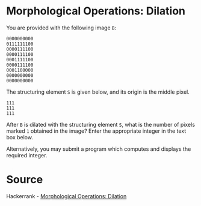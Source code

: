 # Morphological Operations: Dilation

You are provided with the following image `B`:

```
0000000000
0111111100
0000111100
0000111100
0001111100
0000111100
0001100000
0000000000
0000000000
```

The structuring element `S` is given below, and its origin is the middle pixel.

```
111
111
111
```

After `B` is dilated with the structuring element `S`, what is the number of pixels marked `1` obtained in the image? Enter the appropriate integer in the text box below.

Alternatively, you may submit a program which computes and displays the required integer.

# Source

Hackerrank - [Morphological Operations: Dilation](https://www.hackerrank.com/challenges/dip-morphological-operations-dilation/problem)

